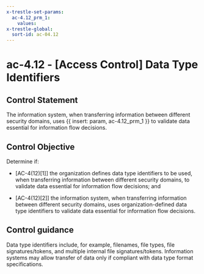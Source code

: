 ```yaml
---
x-trestle-set-params:
  ac-4.12_prm_1:
    values:
x-trestle-global:
  sort-id: ac-04.12
---
```


# ac-4.12 - \[Access Control\] Data Type Identifiers

## Control Statement

The information system, when transferring information between different security domains, uses {{ insert: param, ac-4.12_prm_1 }} to validate data essential for information flow decisions.

## Control Objective

Determine if:

- \[AC-4(12)[1]\] the organization defines data type identifiers to be used, when transferring information between different security domains, to validate data essential for information flow decisions; and

- \[AC-4(12)[2]\] the information system, when transferring information between different security domains, uses organization-defined data type identifiers to validate data essential for information flow decisions.

## Control guidance

Data type identifiers include, for example, filenames, file types, file signatures/tokens, and multiple internal file signatures/tokens. Information systems may allow transfer of data only if compliant with data type format specifications.
